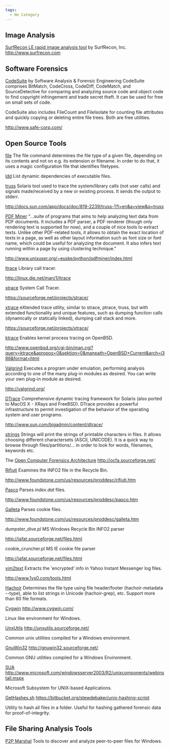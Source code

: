 ```yaml
---
tags:
  - No Category
---
```

## Image Analysis

[SurfRecon LE rapid image analysis tool](surfrecon_le_rapid_image_analysis_tool.md) by SurfRecon, Inc.
<http://www.surfrecon.com>

## Software Forensics

[CodeSuite](codesuite.md) by Software Analysis & Forensic Engineering
CodeSuite comprises BitMatch, CodeCross, CodeDiff, CodeMatch, and
SourceDetective for comparing and analyzing source code and object code
to find copyright infringement and trade secret theft. It can be used
for free on small sets of code.

CodeSuite also includes FileCount and FileIsolate for counting file
attributes and quickly copying or deleting entire file trees. Both are
free utilities.

<http://www.safe-corp.com/>

## Open Source Tools

[file](file.md)
The file command determines the file type of a given file, depending on
its contents and not on e.g. its extension or filename. In order to do
that, it uses a magic configuration file that identifies filetypes.

<!-- -->

[ldd](ldd.md)
List dynamic dependencies of executable files.

<!-- -->

[truss](truss.md)
Solaris tool used to trace the system/library calls (not user calls) and
signals made/received by a new or existing process. It sends the output
to stderr.

<http://docs.sun.com/app/docs/doc/819-2239/truss-1?l=en&a=view&q=truss>

<!-- -->

[PDF Miner](pdf_miner.md)
"...suite of programs that aims to help analyzing text data from PDF
documents. It includes a PDF parser, a PDF renderer (though only
rendering text is supported for now), and a couple of nice tools to
extract texts. Unlike other PDF-related tools, it allows to obtain the
exact location of texts in a page, as well as other layout information
such as font size or font name, which could be useful for analyzing the
document. It also infers text running within a page by using clustering
technique."

<http://www.unixuser.org/~euske/python/pdfminer/index.html>

<!-- -->

[ltrace](ltrace.md)
Library call tracer.

<http://linux.die.net/man/1/ltrace>

<!-- -->

[strace](strace.md)
System Call Tracer.

<https://sourceforge.net/projects/strace/>

<!-- -->

[xtrace](xtrace.md)
eXtended trace utility, similar to strace, ptrace, truss, but with
extended functionality and unique features, such as dumping function
calls (dynamically or statically linked), dumping call stack and more.

<https://sourceforge.net/projects/xtrace/>

<!-- -->

[ktrace](ktrace.md)
Enables kernel process tracing on OpenBSD.

<http://www.openbsd.org/cgi-bin/man.cgi?query=ktrace&apropos=0&sektion=0&manpath=OpenBSD+Current&arch=i386&format=html>

<!-- -->

[Valgrind](valgrind.md)
Executes a program under emulation, performing analysis according to one
of the many plug-in modules as desired. You can write your own plug-in
module as desired.

<http://valgrind.org/>

<!-- -->

[DTrace](dtrace.md)
Comprehensive dynamic tracing framework for Solaris (also ported to
MacOS X - XRays and FreeBSD). DTrace provides a powerful infrastructure
to permit investigation of the behavior of the operating system and user
programs.

<http://www.sun.com/bigadmin/content/dtrace/>

<!-- -->

[strings](strings.md)
Strings will print the strings of printable characters in files. It
allows choosing different charactersets (ASCII, UNICODE). It is a quick
way to browse through files/partitions/... in order to look for words,
filenames, keywords etc.

<!-- -->

The [Open Computer Forensics Architecture](open_computer_forensics_architecture.md)
<http://ocfa.sourceforge.net/>

<!-- -->

[Rifiuti](rifiuti.md)
Examines the INFO2 file in the Recycle Bin.

<http://www.foundstone.com/us/resources/proddesc/rifiuti.htm>

<!-- -->

[Pasco](pasco.md)
Parses *index.dat* files.

<http://www.foundstone.com/us/resources/proddesc/pasco.htm>

<!-- -->

[Galleta](galleta.md)
Parses cookie files.

<http://www.foundstone.com/us/resources/proddesc/galleta.htm>

<!-- -->

dumpster_dive.pl
MS Windows Recycle Bin INFO2 parser

<http://jafat.sourceforge.net/files.html>

<!-- -->

cookie_cruncher.pl
MS IE cookie file parser

<http://jafat.sourceforge.net/files.html>

<!-- -->

[yim2text](yim2text.md)
Extracts the 'encrypted' info in Yahoo Instant Messenger log files.

<http://www.1vs0.com/tools.html>

<!-- -->

[Hachoir](hachoir.md)
Determines the file type using file header/footer (hachoir-metadata
--type), able to list strings in Unicode (hachoir-grep), etc. Support
more than 60 file formats.

<!-- -->

[Cygwin](cygwin.md)
<http://www.cygwin.com/>

Linux like environment for Windows.

<!-- -->

[UnxUtils](unxutils.md)
<http://unxutils.sourceforge.net/>

Common unix utilities compiled for a Windows environment.

<!-- -->

[GnuWin32](gnuwin32.md)
<http://gnuwin32.sourceforge.net/>

Common GNU utilities compiled for a Windows Environment.

<!-- -->

[SUA](sua.md)
<http://www.microsoft.com/windowsserver2003/R2/unixcomponents/webinstall.mspx>

Microsoft Subsystem for UNIX-based Applications.

<!-- -->

[GetHashes.sh](gethashes.sh.md)
<https://bitbucket.org/stewdebaker/unix-hashing-script>

Utility to hash all files in a folder. Useful for hashing gathered
forensic data for proof-of-integrity.

## File Sharing Analysis Tools

[P2P Marshal](p2pmarshal.md)
Tools to discover and analyze peer-to-peer files for Windows.
